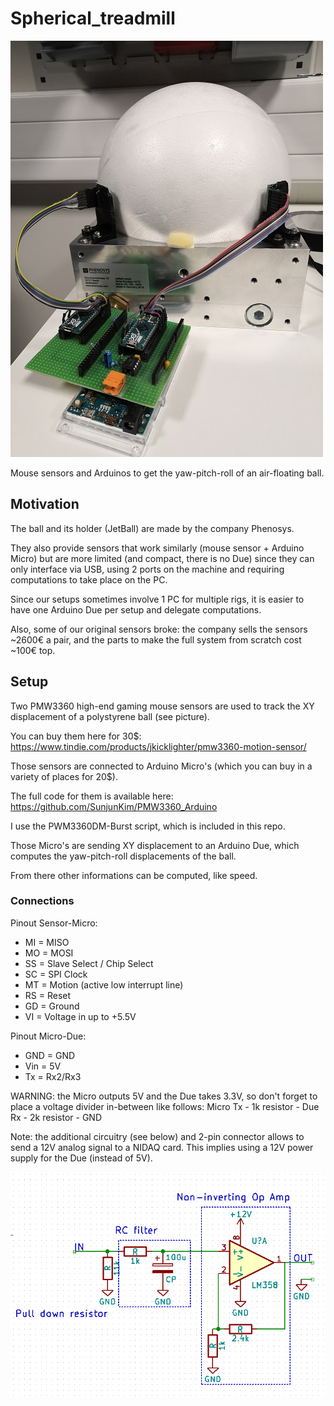 # Spherical_treadmill

![picture](https://github.com/aphilip442/Spherical_treadmill/blob/master/spherical_treadmill.jpg)

Mouse sensors and Arduinos to get the yaw-pitch-roll of an air-floating ball.

## Motivation

The ball and its holder (JetBall) are made by the company Phenosys. 

They also provide sensors that work similarly (mouse sensor + Arduino Micro) but are more limited (and compact, there is no Due) since they can only interface via USB, using 2 ports on the machine and requiring computations to take place on the PC.

Since our setups sometimes involve 1 PC for multiple rigs, it is easier to have one Arduino Due per setup and delegate computations.

Also, some of our original sensors broke: the company sells the sensors ~2600€ a pair, and the parts to make the full system from scratch cost ~100€ top.

## Setup

Two PMW3360 high-end gaming mouse sensors are used to track the XY displacement of a polystyrene ball (see picture). 

You can buy them here for 30$: https://www.tindie.com/products/jkicklighter/pmw3360-motion-sensor/

Those sensors are connected to Arduino Micro's (which you can buy in a variety of places for 20$). 

The full code for them  is available here: https://github.com/SunjunKim/PMW3360_Arduino

I use the PWM3360DM-Burst script, which is included in this repo.

Those Micro's are sending XY displacement to an Arduino Due, which computes the yaw-pitch-roll displacements of the ball.

From there other informations can be computed, like speed.

### Connections

Pinout Sensor-Micro:
* MI = MISO
* MO = MOSI
* SS = Slave Select / Chip Select
* SC = SPI Clock
* MT = Motion (active low interrupt line)
* RS = Reset
* GD = Ground
* VI = Voltage in up to +5.5V

Pinout Micro-Due:
* GND = GND
* Vin = 5V
* Tx = Rx2/Rx3 

WARNING: the Micro outputs 5V and the Due takes 3.3V, so don't forget to place a voltage divider in-between like follows:
  Micro Tx - 1k resistor - Due Rx - 2k resistor - GND

Note: the additional circuitry (see below) and 2-pin connector allows to send a 12V analog signal to a NIDAQ card. This implies using a 12V power supply for the Due (instead of 5V).


![picture](https://github.com/aphilip442/Spherical_treadmill/blob/master/pwm_to_analog_circuit.png)